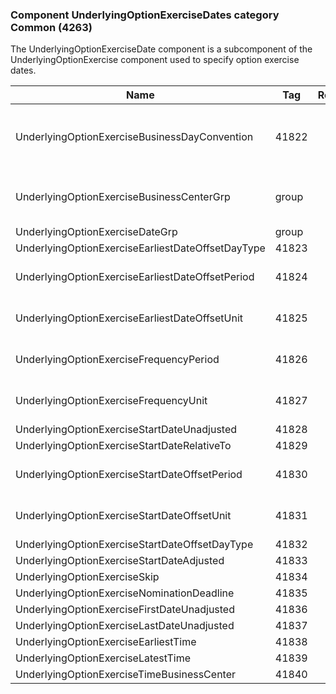 ### Component UnderlyingOptionExerciseDates category Common (4263)

The UnderlyingOptionExerciseDate component is a subcomponent of the UnderlyingOptionExercise component used to specify option exercise dates.

| Name                                              | Tag   | Req'd | Documentation                                                                                                                               |
|---------------------------------------------------|-------|----------|-------------------------------------------------------------------------------------------------------------------------------|
| UnderlyingOptionExerciseBusinessDayConvention     | 41822 |       | When specified, this overrides the business day convention defined in the UnderlyingDateAdjustment component in UnderlyingInstrument. The specified value would be specific to the underlying exercise dates.  |
| UnderlyingOptionExerciseBusinessCenterGrp         | group |       | When specified, this overrides the business centers defined in the UnderlyingDateAdjustment component in UnderlyingInstrument. The specified values would be specific to the underlying option exercise dates. |
| UnderlyingOptionExerciseDateGrp                   | group |       |                                                                                                                                |
| UnderlyingOptionExerciseEarliestDateOffsetDayType | 41823 |       |                                                                                                                                |
| UnderlyingOptionExerciseEarliestDateOffsetPeriod  | 41824 |       | Conditionally required when UnderlyingOptionExerciseEarliestDateUnit(41825) is specified.                                                                                                                      |
| UnderlyingOptionExerciseEarliestDateOffsetUnit    | 41825 |       | Conditionally required when UnderlyingOptionExerciseEarliestDatePeriod(41824) is specified.                                                                                                                    |
| UnderlyingOptionExerciseFrequencyPeriod           | 41826 |       | Conditinally required when UnderlyingOptionExerciseFrequencyUnit(41827) is specified.                                                                                                                          |
| UnderlyingOptionExerciseFrequencyUnit             | 41827 |       | Conditinally required when UnderlyingOptionExerciseFrequencyPeriod(41826) is specified.                                                                                                                        |
| UnderlyingOptionExerciseStartDateUnadjusted       | 41828 |       |                                                                                                                                |
| UnderlyingOptionExerciseStartDateRelativeTo       | 41829 |       |                                                                                                                                |
| UnderlyingOptionExerciseStartDateOffsetPeriod     | 41830 |       | Conditionally required when UnderlyingOptionExerciseStartDateOffsetUnit(41831) is specified.                                                                                                                   |
| UnderlyingOptionExerciseStartDateOffsetUnit       | 41831 |       | Conditionally required when UnderlyingOptionExerciseStartDateOffsetPeriod(41830) is specified.                                                                                                                 |
| UnderlyingOptionExerciseStartDateOffsetDayType    | 41832 |       |                                                                                                                                |
| UnderlyingOptionExerciseStartDateAdjusted         | 41833 |       |                                                                                                                                |
| UnderlyingOptionExerciseSkip                      | 41834 |       |                                                                                                                                |
| UnderlyingOptionExerciseNominationDeadline        | 41835 |       |                                                                                                                                |
| UnderlyingOptionExerciseFirstDateUnadjusted       | 41836 |       |                                                                                                                                |
| UnderlyingOptionExerciseLastDateUnadjusted        | 41837 |       |                                                                                                                                |
| UnderlyingOptionExerciseEarliestTime              | 41838 |       |                                                                                                                                |
| UnderlyingOptionExerciseLatestTime                | 41839 |       |                                                                                                                                |
| UnderlyingOptionExerciseTimeBusinessCenter        | 41840 |       |                                                                                                                                |

